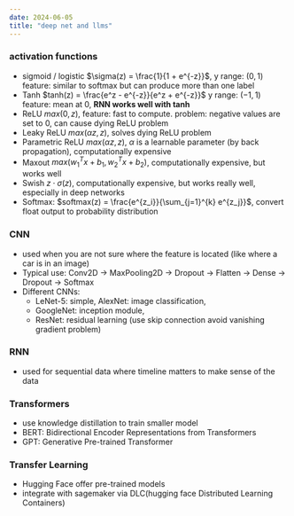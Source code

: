 ```yaml
---
date: 2024-06-05
title: "deep net and llms"
---
```


### activation functions
- sigmoid / logistic $\sigma(z) = \frac{1}{1 + e^{-z}}$, y range: $(0, 1)$ feature: similar to softmax but can produce more than one label
- Tanh $tanh(z) = \frac{e^z - e^{-z}}{e^z + e^{-z}}$ y range: $(-1, 1)$ feature: mean at 0, **RNN works well with tanh**
- ReLU $max(0, z)$, feature: fast to compute. problem: negative values are set to 0, can cause dying ReLU problem
- Leaky ReLU $max(\alpha z, z)$, solves dying ReLU problem
- Parametric ReLU $max(\alpha z, z)$, $\alpha$ is a learnable parameter (by back propagation), computationally expensive
- Maxout $max(w_1^T x + b_1, w_2^T x + b_2)$, computationally expensive, but works well
- Swish $z \cdot \sigma(z)$, computationally expensive, but works really well, especially in deep networks
- Softmax: $softmax(z) = \frac{e^{z_i}}{\sum_{j=1}^{k} e^{z_j}}$, convert float output to probability distribution


### CNN
- used when you are not sure where the feature is located (like where a car is in an image)
- Typical use: Conv2D -> MaxPooling2D -> Dropout -> Flatten -> Dense -> Dropout -> Softmax
- Different CNNs:
  - LeNet-5: simple, AlexNet: image classification, 
  - GoogleNet: inception module, 
  - ResNet: residual learning (use skip connection avoid vanishing gradient problem)

### RNN
- used for sequential data where timeline matters to make sense of the data

### Transformers
- use knowledge distillation to train smaller model
- BERT: Bidirectional Encoder Representations from Transformers
- GPT: Generative Pre-trained Transformer

### Transfer Learning
- Hugging Face offer pre-trained models
- integrate with sagemaker via DLC(hugging face Distributed Learning Containers)

